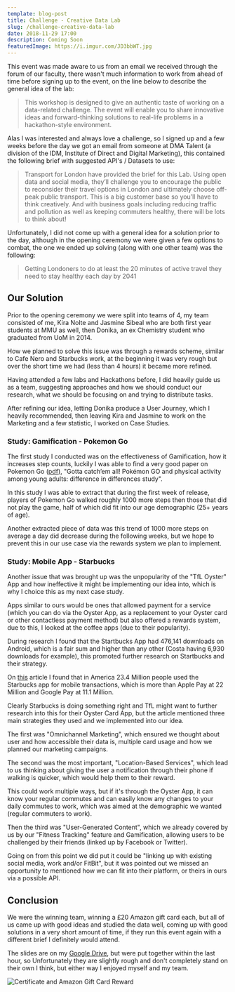 ```yaml
---
template: blog-post
title: Challenge - Creative Data Lab
slug: /challenge-creative-data-lab
date: 2018-11-29 17:00
description: Coming Soon
featuredImage: https://i.imgur.com/JD3bbWT.jpg
---
```


This event was made aware to us from an email we received through the forum of our faculty, there wasn't much information to work from ahead of time before signing up to the event, on the line below to describe the general idea of the lab:

> This workshop is designed to give an authentic taste of working on a data-related challenge. The event will enable you to share innovative ideas and forward-thinking solutions to real-life problems in a hackathon-style environment.

Alas I was interested and always love a challenge, so I signed up and a few weeks before the day we got an email from someone at DMA Talent (a division of the IDM, Institute of Direct and Digital Marketing), this contained the following brief with suggested API's / Datasets to use:

> Transport for London have provided the brief for this Lab. Using open data and social media, they’ll challenge you to encourage the public to reconsider their travel options in London and ultimately choose off-peak public transport. This is a big customer base so you’ll have to think creatively.  And with business goals including reducing traffic and pollution as well as keeping commuters healthy, there will be lots to think about!

Unfortunately, I did not come up with a general idea for a solution prior to the day, although in the opening ceremony we were given a few options to combat, the one we ended up solving (along with one other team) was the following:

> Getting Londoners to do at least the 20 minutes of active travel they need to stay healthy each day by 2041

## Our Solution

Prior to the opening ceremony we were split into teams of 4, my team consisted of me, Kira Nolte and Jasmine Sibeal who are both first year students at MMU as well, then Donika, an ex Chemistry student who graduated from UoM in 2014.

How we planned to solve this issue was through a rewards scheme, similar to Cafe Nero and Starbucks work, at the beginning it was very rough but over the short time we had (less than 4 hours) it became more refined.

Having attended a few labs and Hackathons before, I did heavily guide us as a team, suggesting approaches and how we should conduct our research, what we should be focusing on and trying to distribute tasks.

After refining our idea, letting Donika produce a User Journey, which I heavily recommended, then leaving Kira and Jasmine to work on the Marketing and a few statistic, I worked on Case Studies.

### Study: Gamification - Pokemon Go

The first study I conducted was on the effectiveness of Gamification, how it increases step counts, luckily I was able to find a very good paper on Pokemon Go ([pdf](https://www.bmj.com/content/bmj/355/bmj.i6270.full.pdf)), "Gotta catch’em all! Pokémon GO and physical activity among young adults: difference in differences study".

In this study I was able to extract that during the first week of release, players of Pokemon Go walked roughly 1000 more steps then those that did not play the game, half of which did fit into our age demographic (25+ years of age).

Another extracted piece of data was this trend of 1000 more steps on average a day did decrease during the following weeks, but we hope to prevent this in our use case via the rewards system we plan to implement.

### Study: Mobile App - Starbucks

Another issue that was brought up was the unpopularity of the "TfL Oyster" App and how ineffective it might be implementing our idea into, which is why I choice this as my next case study.

Apps similar to ours would be ones that allowed payment for a service (which you can do via the Oyster App, as a replacement to your Oyster card or other contactless payment method) but also offered a rewards system, due to this, I looked at the coffee apps (due to their popularity).

During research I found that the Startbucks App had 476,141 downloads on Android, which is a fair sum and higher than any other (Costa having 6,930 downloads for example), this promoted further research on Startbucks and their strategy.

On [this](https://appsamurai.com/mobile-app-success-story-starbucks-app/) article I found that in America 23.4 Million people used the Starbucks app for mobile transactions, which is more than Apple Pay at 22 Million and Google Pay at 11.1 Million.

Clearly Starbucks is doing something right and TfL might want to further research into this for their Oyster Card App, but the article mentioned three main strategies they used and we implemented into our idea.

The first was "Omnichannel Marketing", which ensured we thought about  user and how accessible their data is, multiple card usage and how we planned our marketing campaigns.

The second was the most important, "Location-Based Services", which lead to us thinking about giving the user a notification through their phone if walking is quicker, which would help them to their reward.

This could work multiple ways, but if it's through the Oyster App, it can know your regular commutes and can easily know any changes to your daily commutes to work, which was aimed at the demographic we wanted (regular commuters to work).

Then the third was "User-Generated Content", which we already covered by us by our "Fitness Tracking" feature and Gamification, allowing users to be challenged by their friends (linked up by Facebook or Twitter).

Going on from this point we did put it could be "linking up with existing social media, work and/or FitBit", but it was pointed out we missed an opportunity to mentioned how we can fit into their platform, or theirs in ours via a possible API.

## Conclusion

We were the winning team, winning a £20 Amazon gift card each, but all of us came up with good ideas and studied the data well, coming up with good solutions in a very short amount of time, if they run this event again with a different brief I definitely would attend.

The slides are on my [Google Drive](https://docs.google.com/presentation/d/1hPDAp4nJ4t_YRSnJMQVuZfcGm_JJUz0B4xoLVT1BHfY/edit?usp=sharing), but were put together within the last hour, so Unfortunately they are slightly rough and don't completely stand on their own I think, but either way I enjoyed myself and my team.

![Certificate and Amazon Gift Card Reward](https://i.imgur.com/JD3bbWT.jpg)